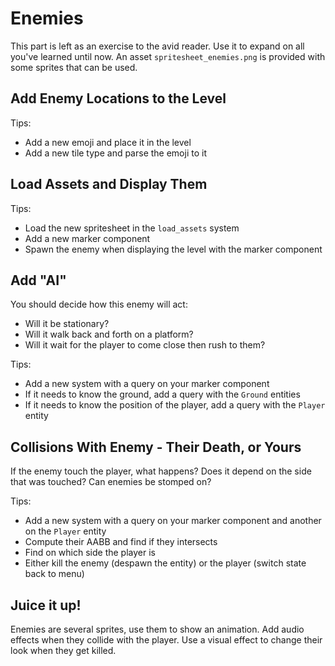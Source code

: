 # Enemies

This part is left as an exercise to the avid reader. Use it to expand on all you've learned until now. An asset `spritesheet_enemies.png` is provided with some sprites that can be used.

## Add Enemy Locations to the Level

Tips:
* Add a new emoji and place it in the level
* Add a new tile type and parse the emoji to it

## Load Assets and Display Them

Tips:
* Load the new spritesheet in the `load_assets` system
* Add a new marker component
* Spawn the enemy when displaying the level with the marker component

## Add "AI"

You should decide how this enemy will act:
* Will it be stationary?
* Will it walk back and forth on a platform?
* Will it wait for the player to come close then rush to them?

Tips:
* Add a new system with a query on your marker component
* If it needs to know the ground, add a query with the `Ground` entities
* If it needs to know the position of the player, add a query with the `Player` entity

## Collisions With Enemy - Their Death, or Yours

If the enemy touch the player, what happens? Does it depend on the side that was touched? Can enemies be stomped on?

Tips:
* Add a new system with a query on your marker component and another on the `Player` entity
* Compute their AABB and find if they intersects
* Find on which side the player is
* Either kill the enemy (despawn the entity) or the player (switch state back to menu)

## Juice it up!

Enemies are several sprites, use them to show an animation. Add audio effects when they collide with the player. Use a visual effect to change their look when they get killed.

